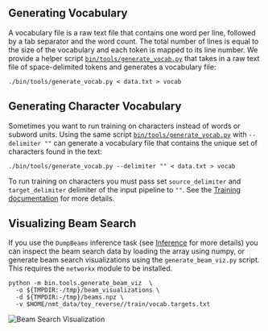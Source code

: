 ## Generating Vocabulary

A vocabulary file is a raw text file that contains one word per line, followed by a tab separator and the word count. The total number of lines is equal to the size of the vocabulary and each token is mapped to its line number. We provide a helper script [`bin/tools/generate_vocab.py`](https://github.com/google/seq2seq/blob/master/bin/tools/generate_vocab.py) that takes in a raw text file of space-delimited tokens and generates a vocabulary file:

```shell
./bin/tools/generate_vocab.py < data.txt > vocab
```


## Generating Character Vocabulary

Sometimes you want to run training on characters instead of words or subword units. Using the same script [`bin/tools/generate_vocab.py`](https://github.com/google/seq2seq/blob/master/bin/tools/generate_vocab.py) with `--delimiter ""` can generate a vocabulary file that contains the unique set of characters found in the text:

```shell
./bin/tools/generate_vocab.py --delimiter "" < data.txt > vocab
```

To run training on characters you must pass set `source_delimiter` and `target_delimiter` delimiter of the input pipeline to `""`. See the [Training documentation](training.md) for more details.


## Visualizing Beam Search

If you use the `DumpBeams` inference task (see [Inference](inference/) for more details) you can inspect the beam search data by loading the array using numpy, or generate beam search visualizations using the `generate_beam_viz.py` script. This requires the `networkx` module to be installed.

```
python -m bin.tools.generate_beam_viz  \
  -o ${TMPDIR:-/tmp}/beam_visualizations \
  -d ${TMPDIR:-/tmp}/beams.npz \
  -v $HOME/nmt_data/toy_reverse//train/vocab.targets.txt
```

![Beam Search Visualization](http://i.imgur.com/kLec8l4l.png)
